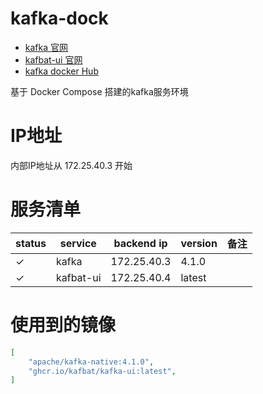# kafka-dock
- [kafka 官网](https://kafka.apache.org/)
- [kafbat-ui 官网](https://ui.docs.kafbat.io/)
- [kafka docker Hub](https://hub.docker.com/r/apache/kafka-native)

基于 Docker Compose 搭建的kafka服务环境

# IP地址

内部IP地址从 172.25.40.3 开始

# 服务清单

| status | service | backend ip | version | 备注 |
|---|---|---|---|---|
| &check; | kafka | 172.25.40.3 | 4.1.0 | |
| &check; | kafbat-ui | 172.25.40.4 | latest | |

# 使用到的镜像

```json
[
    "apache/kafka-native:4.1.0",
    "ghcr.io/kafbat/kafka-ui:latest",
]
```
